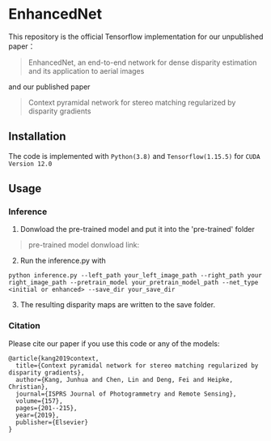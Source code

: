 # EnhancedNet

This repository is the official Tensorflow implementation for our unpublished paper：

>  EnhancedNet, an end-to-end network for dense disparity estimation and its application to aerial images

and our published paper

> Context pyramidal network for stereo matching regularized by disparity gradients

## Installation

The code is implemented with `Python(3.8)` and `Tensorflow(1.15.5)` for `CUDA Version 12.0`

## Usage

### Inference

1. Donwload the pre-trained model and put it into the 'pre-trained' folder

> pre-trained model donwload link:

2. Run the inference.py with

```
python inference.py --left_path your_left_image_path --right_path your right_image_path --pretrain_model your_pretrain_model_path --net_type <initial or enhanced> --save_dir your_save_dir
```

3. The resulting disparity maps are written to the save folder.


### Citation

Please cite our paper if you use this code or any of the models:

```
@article{kang2019context,
  title={Context pyramidal network for stereo matching regularized by disparity gradients},
  author={Kang, Junhua and Chen, Lin and Deng, Fei and Heipke, Christian},
  journal={ISPRS Journal of Photogrammetry and Remote Sensing},
  volume={157},
  pages={201--215},
  year={2019},
  publisher={Elsevier}
}
```
